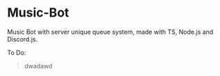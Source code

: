 # Music-Bot
Music Bot with server unique queue system, made with TS, Node.js and Discord.js.

To Do:
>dwadawd
